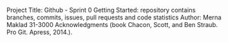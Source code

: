Project Title: Github - Sprint 0
Getting Started: repository contains branches, commits, issues, pull requests and code statistics
Author: Merna Maklad 31-3000
Acknowledgments (book Chacon, Scott, and Ben Straub. Pro Git. Apress, 2014.).  
